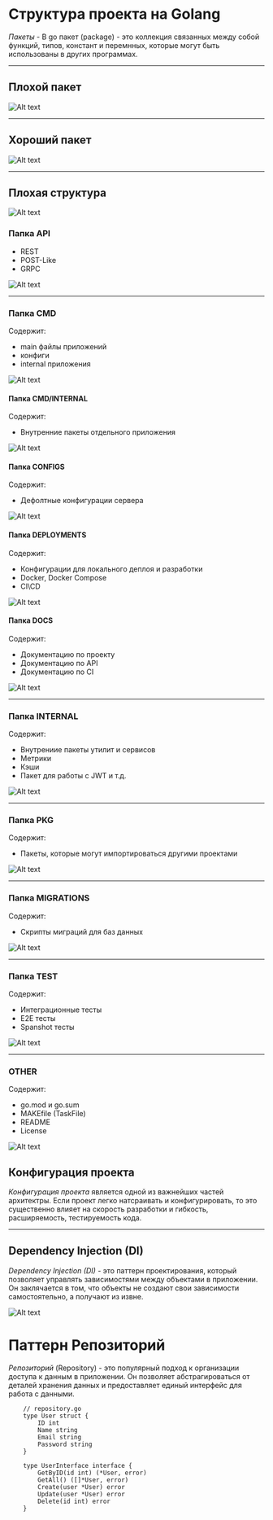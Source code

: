 # Структура проекта на Golang

*Пакеты* - В go пакет (package) - это коллекция связанных между собой функций, типов, констант и перемнных, которые могут быть использованы в других программах.

---

## Плохой пакет
![Alt text](assets/bad_pkg.png)

---

## Хороший пакет
![Alt text](assets/good_pkg.png)

---

## Плохая структура
![Alt text](assets/bad_structure.png)

### Папка API
- REST
- POST-Like
- GRPC

![Alt text](assets/api.png)

---

### Папка CMD
Содержит: 
- main файлы приложений 
- конфиги
- internal приложения

![Alt text](assets/cmd.png)

#### Папка CMD/INTERNAL
Содержит:
- Внутренние пакеты отдельного приложения

![Alt text](assets/internal.png)

#### Папка CONFIGS
Содержит: 
- Дефолтные конфигурации сервера

![Alt text](assets/config.png)

#### Папка DEPLOYMENTS
Содержит: 
- Конфигурации для локального деплоя и разработки
- Docker, Docker Compose
- CI\CD

![Alt text](assets/DEPLOYMENTS.png)

#### Папка DOCS
Содержит: 
- Документацию по проекту
- Документацию по API
- Документацию по CI

![Alt text](assets/DOCS.png)

---

### Папка INTERNAL
Содержит:
- Внутрениие пакеты утилит и сервисов
- Метрики
- Кэши
- Пакет для работы с JWT и т.д.

![Alt text](assets/INTERNAL1.png)

---

### Папка PKG
Содержит:
- Пакеты, которые могут импортироваться другими проектами

![Alt text](assets/pkg.png)

---

### Папка MIGRATIONS
Содержит:
- Скрипты миграций для баз данных

![Alt text](assets/MIGRATIONS.png)

---

### Папка TEST
Содержит:
- Интеграционные тесты
- E2E тесты
- Spanshot тесты

![Alt text](assets/TEST.png)

---

### OTHER
Содержит:
- go.mod и go.sum
- MAKEfile (TaskFile)
- README
- License

![Alt text](assets/OTHER.png)


## Конфигурация проекта
_Конфигурация_ _проекта_ является одной из важнейших частей архитектры. Если проект легко натсраивать и конфигурировать, то это существенно влияет на скорость разработки и гибкость, расширяемость, тестируемость кода.

---

## Dependency Injection (DI)
_Dependency Injection (DI)_ - это паттерн проектирования, который позволяет управлять зависимостями между объектами в приложении. Он заклячается в том, что объекты не создают свои зависимости самостоятельно, а получают из извне.

![Alt text](assets/plain.png)


# Паттерн Репозиторий
_Репозиторий_ (Repository) - это популярный подход к организации доступа к данным в приложении. Он позволяет абстрагироваться от деталей хранения данных и предоставляет единый интерфейс для работа с данными.

```golang
    // repository.go
    type User struct {
        ID int
        Name string
        Email string
        Password string
    }

    type UserInterface interface {
        GetByID(id int) (*User, error)
        GetAll() ([]*User, error)
        Create(user *User) error
        Update(user *User) error
        Delete(id int) error
    }
```